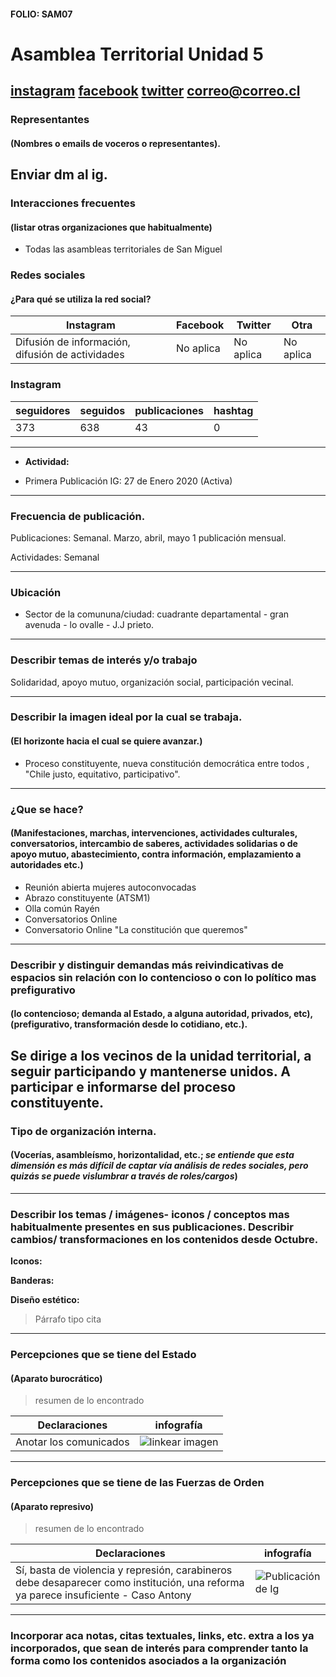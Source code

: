 #### FOLIO: SAM07

# Asamblea Territorial Unidad 5

[instagram](https://www.instagram.com/cdn_asamblea/)
[facebook]()
[twitter]()
<correo@correo.cl>
---

### Representantes
#### (Nombres o emails de voceros o representantes).
Enviar dm al ig. 
---
### Interacciones frecuentes
#### (listar otras organizaciones que habitualmente)
* Todas las asambleas territoriales de San Miguel 
### Redes sociales
#### ¿Para qué se utiliza la red social?
| Instagram | Facebook | Twitter | Otra 
|---|---|---|---|
|Difusión de información, difusión de actividades|No aplica|No aplica| No aplica|

### **Instagram**
| seguidores | seguidos | publicaciones | hashtag 
|---|---|---|---|
|373|638|43| 0

---

* **Actividad:**   

* Primera Publicación IG: 27 de Enero 2020 (Activa)

---
### Frecuencia de publicación.

Publicaciones: Semanal. Marzo, abril, mayo 1 publicación mensual. 

Actividades: Semanal 

---
### Ubicación
* Sector de la comununa/ciudad: cuadrante departamental - gran avenuda - lo ovalle - J.J prieto. 

---
### Describir temas de interés y/o trabajo
Solidaridad, apoyo mutuo, organización social, participación vecinal. 

---
### Describir la imagen ideal por la cual se trabaja.
#### (El horizonte hacia el cual se quiere avanzar.)
* Proceso constituyente, nueva constitución democrática entre todos , "Chile justo, equitativo, participativo". 
---
### ¿Que se hace?
#### (Manifestaciones, marchas, intervenciones, actividades culturales, conversatorios, intercambio de saberes, actividades solidarias o de apoyo mutuo, abastecimiento, contra información, emplazamiento a autoridades etc.)
* Reunión abierta mujeres autoconvocadas 
* Abrazo constituyente (ATSM1)
* Olla común Rayén 
* Conversatorios Online
* Conversatorio Online "La constitución que queremos"

---
### Describir y distinguir demandas más reivindicativas de espacios sin relación con lo contencioso o con lo político mas prefigurativo
#### (lo contencioso; demanda al Estado, a alguna autoridad, privados, etc), (prefigurativo, transformación desde lo cotidiano, etc.).
Se dirige a los vecinos de la unidad territorial, a seguir participando y mantenerse unidos. A participar e informarse del proceso constituyente. 
---
### Tipo de organización interna.
#### (Vocerías, asambleísmo, horizontalidad, etc.; *se entiende que esta dimensión es más difícil de captar vía análisis de redes sociales, pero quizás se puede vislumbrar a través de roles/cargos*)

---
### Describir los temas / imágenes- iconos / conceptos mas habitualmente presentes en sus publicaciones. Describir cambios/ transformaciones en los contenidos desde Octubre.

**Iconos:**

**Banderas:**

**Diseño estético:**

> Párrafo tipo cita 

---
### Percepciones que se tiene del Estado
#### (Aparato burocrático)
> resumen de lo encontrado

| Declaraciones | infografía | 
|---|---|
|Anotar los comunicados | ![linkear imagen]() |

---
### Percepciones que se tiene de las Fuerzas de Orden
#### (Aparato represivo)
> resumen de lo encontrado

| Declaraciones | infografía | 
|---|---|
|Sí, basta de violencia y represión, carabineros debe desaparecer como institución, una reforma ya parece insuficiente - Caso Antony| ![Publicación de Ig](https://www.instagram.com/p/CF9wXR-JEAG/) |


---
### Incorporar aca notas, citas textuales, links, etc. extra a los ya incorporados, que sean de interés para comprender tanto la forma como los contenidos asociados a la organización